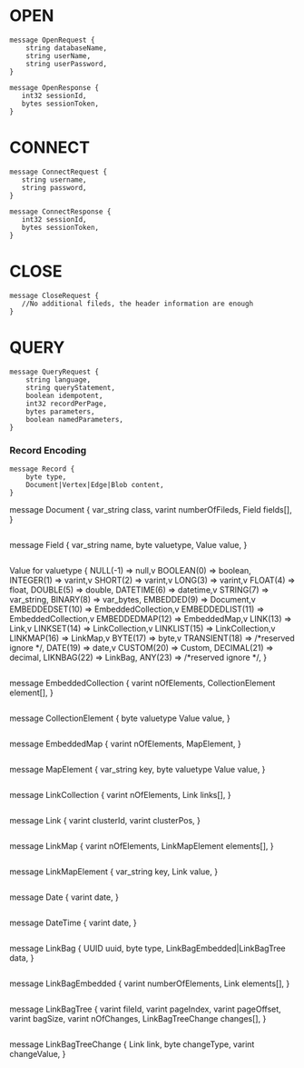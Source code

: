 


# OPEN

```
message OpenRequest {
    string databaseName,
    string userName,
    string userPassword,
}
```

```
message OpenResponse {
   int32 sessionId,
   bytes sessionToken,
}
```

# CONNECT

```
message ConnectRequest {
   string username,
   string password,
}
```
```
message ConnectResponse {
   int32 sessionId,
   bytes sessionToken,
}
```

# CLOSE
```
message CloseRequest {
   //No additional fileds, the header information are enough
}
```

# QUERY

```
message QueryRequest {
    string language,
    string queryStatement,
    boolean idempotent,
    int32 recordPerPage,
    bytes parameters,
    boolean namedParameters,
}
```

### Record Encoding

```
message Record {
    byte type,
    Document|Vertex|Edge|Blob content,
}
```
message Document {
    var_string class,
    varint numberOfFileds,
    Field fields[],
}
```
```
message Field {
    var_string name,
    byte valuetype,
    Value value,
}
```
```
Value for valuetype {
    NULL(-1) => null,v
    BOOLEAN(0) => boolean,
    INTEGER(1) => varint,v
    SHORT(2) => varint,v
    LONG(3) => varint,v
    FLOAT(4) => float,
    DOUBLE(5) => double,
    DATETIME(6) => datetime,v
    STRING(7) => var_string,
    BINARY(8) => var_bytes,
    EMBEDDED(9) => Document,v
    EMBEDDEDSET(10) => EmbeddedCollection,v
    EMBEDDEDLIST(11) => EmbeddedCollection,v
    EMBEDDEDMAP(12) => EmbeddedMap,v
    LINK(13) => Link,v
    LINKSET(14) => LinkCollection,v
    LINKLIST(15) => LinkCollection,v
    LINKMAP(16) => LinkMap,v
    BYTE(17) => byte,v
    TRANSIENT(18) => /*reserved ignore */,
    DATE(19) => date,v
    CUSTOM(20) => Custom,
    DECIMAL(21) => decimal,
    LIKNBAG(22) => LinkBag,
    ANY(23) => /*reserved ignore */, 
}
```

```
message EmbeddedCollection {
    varint nOfElements,
    CollectionElement element[],
}
```

```
message CollectionElement {
    byte valuetype
    Value value,
}
```

```
message EmbeddedMap {
   varint nOfElements,
   MapElement,
}
```
```
message MapElement {
    var_string key,
    byte valuetype
    Value value, 
}
```

```
message LinkCollection {
   varint nOfElements,
   Link links[],
}
```

```
message Link {
   varint clusterId,
   varint clusterPos,
}
```

```
message LinkMap {
   varint nOfElements,
   LinkMapElement elements[],
}
```

```
message LinkMapElement {
   var_string key,
   Link value,
}
```

```
message Date {
   varint date,
}
```

``` 
message DateTime {
   varint date, 
}
```
```
message LinkBag {
    UUID uuid,
    byte type,
    LinkBagEmbedded|LinkBagTree data,
}

```

```
message LinkBagEmbedded {
    varint numberOfElements,
    Link elements[],
}
```

```
message LinkBagTree {
     varint fileId,
     varint pageIndex,
     varint pageOffset,
     varint bagSize,
     varint nOfChanges,
     LinkBagTreeChange changes[],
}
```

```
message LinkBagTreeChange {
    Link link,
    byte changeType,
    varint changeValue,
}

```
